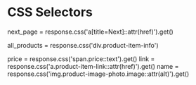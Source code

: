 # CSS Selectors

next_page = response.css('a[title=Next]::attr(href)').get()

all_products = response.css('div.product-item-info')

price = response.css('span.price::text').get()
link = response.css('a.product-item-link::attr(href)').get()
name = response.css('img.product-image-photo.image::attr(alt)').get()